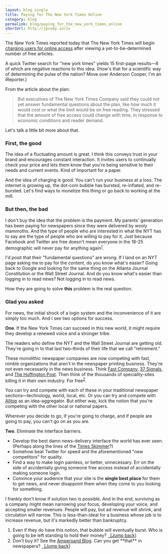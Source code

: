 ```yaml
---
layout: blog_single
title: Paying for The New York Times Online
category: blog
permalink: blog/paying_for_the_new_york_times_online
shortUrl: http://jpcody.in/1x
---
```

<p>The New York Times reported today that The New York Times will begin <a href="http://www.nytimes.com/2010/01/21/business/media/21times.html?src=twt&amp;twt=nytimesglobal">charging users for online access</a> after viewing a yet-to-be-determined number of free articles.</p>
<p>A quick Twitter search for "new york times" yields 15 first-page results&mdash;8 of which are negative reactions to this idea. (How's that for a scientific way of determining the pulse of the nation? Move over Anderson Cooper, I'm an iReporter.)</p>
<p>From the article about the plan:</p>
<blockquote><p>But executives of The New York Times Company said they could not yet answer fundamental questions about the plan, like how much it would cost or what the limit would be on free reading. They stressed that the amount of free access could change with time, in response to economic conditions and reader demand.</p></blockquote>
<p>Let's talk a little bit more about that.</p>
<h3>First, the good</h3>
<p>The idea of a fluctuating amount is great. I think this conveys trust in your brand and encourages constant interaction. It invites users to continually check your price and lets them know that you're being sensitive to their needs and current events. Kind of important for a paper.</p>
<p>And the idea of charging is good. You can't run your business at a loss. The internet is growing up, the dot-com bubble has bursted, re-inflated, and re-bursted. Let's find ways to monetize this thing or go back to working at the mill.</p>
<h3>But then, the bad</h3>
<p>I don't buy the idea that the problem is the payment. My parents' generation has been paying for newspapers since they were delivered by wooly mammoths. And the type of people who are interested in what the NYT has to say are the type of people who are willing to pay for it. Just because Facebook and Twitter are free doesn't mean everyone in the 18-25 demographic will never pay for anything again<sup id="2010_01_20_fnlink1"><a href="#2010_01_20_fn1">1</a></sup>.</p>
<p>I'd posit that their "fundamental questions" are wrong. If I land on an NYT page asking me to pay for the content, do you know what's easier? Going back to Google and looking for the same thing on the Atlanta Journal Constitution or the Wall Street Journal. And do you know what's easier than logging in to read news? Not logging in to read news.</p>
<p>How they are going to solve <strong>this</strong> problem is the real question.</p>
<h3>Glad you asked</h3>
<p>For news, the initial shock of a login system and the inconvenience of it are simply too much. And I see two options for success.</p>
<p><strong>One</strong>. If the New York Times can succeed in this new world, it might require they develop a renewed voice and a stronger tribe.</p>
<p>The readers who define the NYT and the Wall Street Journal are getting old. They're going in to that last two-thirds of their life that we call "retirement."</p>
<p>These monolithic newspaper companies are now competing with fast, nimble organizations that aren't in the newspaper printing business. They're not even necessarily in the news business. Think <a href="http://www.fastcompany.com/">Fast Company</a>, <a href="http://37signals.com/">37 Signals</a>, and <a href="http://www.huffingtonpost.com/">The Huffington Post</a>. Then think of the thousands of speciality-sites killing it in their own industry. For free<sup id="2010_01_20_fnlink2"><a href="#2010_01_20_fn2">2</a></sup>.</p>
<p>You can try and compete with each of these in your traditional newspaper sections&mdash;technology, world, local, etc. Or you can try and compete with <a href="http://alltop.com/">Alltop</a> as an idea-aggregator. But either way, kick the notion that you're competing with the other local or national papers.</p>
<p>Wherever you decide to go, if you're going to charge, and if people are going to pay, you can't go on as you are.</p>
<p><strong>Two</strong>. Eliminate the interface barriers.</p>
<ul>
    <li>Develop the best damn news-delivery interface the world has ever seen. (Perhaps along the lines of the <a href="http://www.nytimes.com/timesskimmer/">Times Skimmer</a>?)</li>
    <li>Somehow beat Twitter for speed and the aforementioned "new competitors" for quality.</li>
    <li>Find a way to make login painless, or better, unnecessary. Err on the side of accidentally giving someone free access instead of accidentally making someone login.</li>
    <li>Convince your audience that your site is the <strong>single best place</strong> for them to get news, and never disappoint them when they come to you looking for something.</li>
</ul>
<p>I frankly don't know if solution two is possible. And in the end, surviving as a company might mean narrowing your focus, developing your voice, and accepting smaller revenues. People will pay, but ad revenue will shrink, and circulation will narrow. This is less-than-ideal for a business whose job is to increase revenue, but it's markedly better than bankruptcy.</p>
<ol>
	<li id="2010_01_20_fn1">Even if they do have this notion, that bubble will eventually burst. Who is going to be left standing to hold their money? <a href="#2010_01_20_fnlink1" class="small_caps">&nbsp;&nbsp;[Jump back]</a></li>
	<li id="2010_01_20_fn2">Don't buy it? See the <a href="http://ampersand.gosedesign.net/">Ampersand Blog</a>. Can you get **that** in newspapers? <a href="#2010_01_20_fnlink2" class="small_caps">&nbsp;&nbsp;[Jump back]</a></li>
</ol>